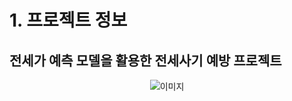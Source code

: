 # 1. 프로젝트 정보
## 전세가 예측 모델을 활용한 전세사기 예방 프로젝트
<div style="display: flex; justify-content: center;"><img src="https://github.com/Gil-Yeon/TIL/assets/90386792/232e36f3-e019-42e1-99d3-8beb3059f1ba" style="max-width: 300px;" alt="이미지"></div>
